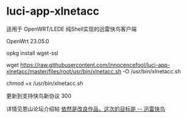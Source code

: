 # luci-app-xlnetacc
适用于 OpenWRT/LEDE 纯Shell实现的迅雷快鸟客户端

OpenWrt 23.05.0

opkg install wget-ssl

wget https://raw.githubusercontent.com/innocencefool/luci-app-xlnetacc/master/files/root/usr/bin/xlnetacc.sh -O /usr/bin/xlnetacc.sh

chmod +x /usr/bin/xlnetacc.sh

更新到支持快鸟新协议 300

详情见恩山论坛介绍帖 [依然是改良作品，这次的目标是 -- 迅雷快鸟](http://www.right.com.cn/forum/thread-267641-1-1.html)
